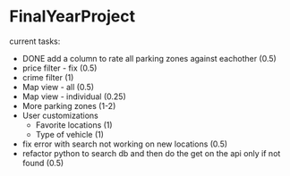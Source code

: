 # FinalYearProject
current tasks:
  - DONE add a column to rate all parking zones against eachother (0.5)
  - price filter - fix (0.5)
  - crime filter (1)
  - Map view - all (0.5) 
  - Map view - individual (0.25)
  - More parking zones (1-2)
  - User customizations
    - Favorite locations (1)
    - Type of vehicle (1)
  - fix error with search not working on new locations (0.5)
  - refactor python to search db and then do the get on the api only if not found (0.5)
   
